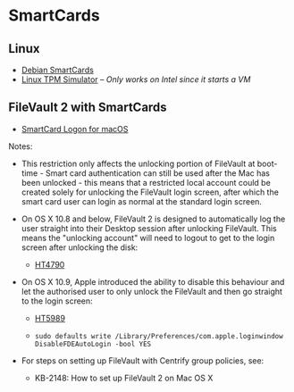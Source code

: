 # SmartCards

## Linux

- [Debian SmartCards](https://wiki.debian.org/Smartcards)
- [Linux TPM Simulator](https://wiki.ubuntu.com/TPM/Testing) – *Only works on Intel since it starts a VM*

## FileVault 2 with SmartCards

- [SmartCard Logon for macOS](https://randomoracle.wordpress.com/2015/02/09/smart-card-logon-for-os-x-part-iii/)

Notes:
 
* This restriction only affects the unlocking portion of FileVault at boot-time - Smart card authentication can still be used after the Mac has been unlocked - this means that a restricted local account could be created solely for unlocking the FileVault login screen, after which the smart card user can login as normal at the standard login screen.

* On OS X 10.8 and below, FileVault 2 is designed to automatically log the user straight into their Desktop session after unlocking FileVault. This means the "unlocking account" will need to logout to get to the login screen after unlocking the disk: 

    * [HT4790](https://support.apple.com/kb/HT4790)

* On OS X 10.9, Apple introduced the ability to disable this behaviour and let the authorised user to only unlock the FileVault and then go straight to the login screen:

    * [HT5989](https://support.apple.com/kb/HT5989)

    * `sudo defaults write /Library/Preferences/com.apple.loginwindow DisableFDEAutoLogin -bool YES`

* For steps on setting up FileVault with Centrify group policies, see:

    * KB-2148: How to set up FileVault 2 on Mac OS X
